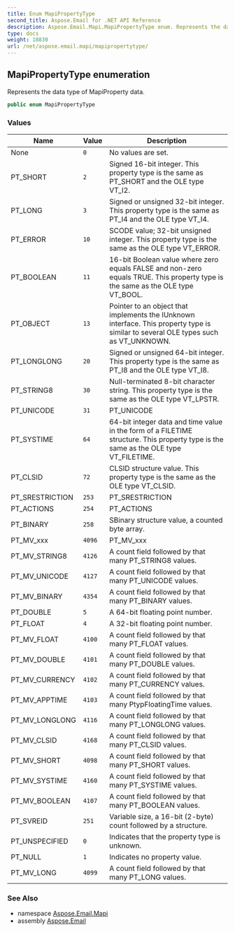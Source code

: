```yaml
---
title: Enum MapiPropertyType
second_title: Aspose.Email for .NET API Reference
description: Aspose.Email.Mapi.MapiPropertyType enum. Represents the data type of MapiProperty data
type: docs
weight: 18830
url: /net/aspose.email.mapi/mapipropertytype/
---
```

## MapiPropertyType enumeration

Represents the data type of MapiProperty data.

```csharp
public enum MapiPropertyType
```

### Values

| Name | Value | Description |
| --- | --- | --- |
| None | `0` | No values are set. |
| PT_SHORT | `2` | Signed 16-bit integer. This property type is the same as PT_SHORT and the OLE type VT_I2. |
| PT_LONG | `3` | Signed or unsigned 32-bit integer. This property type is the same as PT_I4 and the OLE type VT_I4. |
| PT_ERROR | `10` | SCODE value; 32-bit unsigned integer. This property type is the same as the OLE type VT_ERROR. |
| PT_BOOLEAN | `11` | 16-bit Boolean value where zero equals FALSE and non-zero equals TRUE. This property type is the same as the OLE type VT_BOOL. |
| PT_OBJECT | `13` | Pointer to an object that implements the IUnknown interface. This property type is similar to several OLE types such as VT_UNKNOWN. |
| PT_LONGLONG | `20` | Signed or unsigned 64-bit integer. This property type is the same as PT_I8 and the OLE type VT_I8. |
| PT_STRING8 | `30` | Null-terminated 8-bit character string. This property type is the same as the OLE type VT_LPSTR. |
| PT_UNICODE | `31` | PT_UNICODE |
| PT_SYSTIME | `64` | 64-bit integer data and time value in the form of a FILETIME structure. This property type is the same as the OLE type VT_FILETIME. |
| PT_CLSID | `72` | CLSID structure value. This property type is the same as the OLE type VT_CLSID. |
| PT_SRESTRICTION | `253` | PT_SRESTRICTION |
| PT_ACTIONS | `254` | PT_ACTIONS |
| PT_BINARY | `258` | SBinary structure value, a counted byte array. |
| PT_MV_xxx | `4096` | PT_MV_xxx |
| PT_MV_STRING8 | `4126` | A count field followed by that many PT_STRING8 values. |
| PT_MV_UNICODE | `4127` | A count field followed by that many PT_UNICODE values. |
| PT_MV_BINARY | `4354` | A count field followed by that many PT_BINARY values. |
| PT_DOUBLE | `5` | A 64-bit floating point number. |
| PT_FLOAT | `4` | A 32-bit floating point number. |
| PT_MV_FLOAT | `4100` | A count field followed by that many PT_FLOAT values. |
| PT_MV_DOUBLE | `4101` | A count field followed by that many PT_DOUBLE values. |
| PT_MV_CURRENCY | `4102` | A count field followed by that many PT_CURRENCY values. |
| PT_MV_APPTIME | `4103` | A count field followed by that many PtypFloatingTime values. |
| PT_MV_LONGLONG | `4116` | A count field followed by that many PT_LONGLONG values. |
| PT_MV_CLSID | `4168` | A count field followed by that many PT_CLSID values. |
| PT_MV_SHORT | `4098` | A count field followed by that many PT_SHORT values. |
| PT_MV_SYSTIME | `4160` | A count field followed by that many PT_SYSTIME values. |
| PT_MV_BOOLEAN | `4107` | A count field followed by that many PT_BOOLEAN values. |
| PT_SVREID | `251` | Variable size, a 16-bit (2-byte) count followed by a structure. |
| PT_UNSPECIFIED | `0` | Indicates that the property type is unknown. |
| PT_NULL | `1` | Indicates no property value. |
| PT_MV_LONG | `4099` | A count field followed by that many PT_LONG values. |

### See Also

* namespace [Aspose.Email.Mapi](../../aspose.email.mapi/)
* assembly [Aspose.Email](../../)


